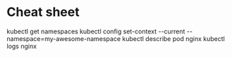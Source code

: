 # Cheat sheet

kubectl get namespaces
kubectl config set-context --current --namespace=my-awesome-namespace
kubectl describe pod nginx
kubectl logs nginx